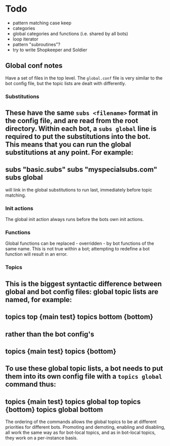 # Todo
- pattern matching case keep
- categories
- global categories and functions (i.e. shared by all bots)
- loop iterator
- pattern "subroutines"?
- try to write Shopkeeper and Soldier

## Global conf notes
Have a set of files in the top level.
The `global.conf` file is very similar to the bot config file, but the
topic lists are dealt with differently.

### Substitutions
These have the same `subs <filename>` format in the config file, and are
read from the root directory. Within each bot, a `subs global` line
is required to put the substitutions into the bot. This means that you
can run the global substitutions at any point. For example:
----
subs "basic.subs"
subs "myspecialsubs.com"
subs global
----
will link in the global substitutions to run last, immediately before
topic matching.

### Init actions
The global init action always runs before the bots own init actions.

### Functions
Global functions can be replaced - overridden - by bot functions of
the same name. This is not true within a bot; attempting to redefine
a bot function will result in an error.

### Topics
This is the biggest syntactic difference between global and bot config
files: global topic lists are named, for example:
----
topics top {main test}
topics bottom {bottom}
----
rather than the bot config's
----
topics {main test}
topics {bottom}
----
To use these global topic lists, a bot needs to put them into its
own config file with a `topics global` command thus:
----
topics {main test}
topics global top
topics {bottom}
topics global bottom
----
The ordering of the commands allows the global topics to be at different
priorities for different bots. Promoting and demoting, enabling and
disabling, all work the same way as for bot-local topics, and as in
bot-local topics, they work on a per-instance basis.

